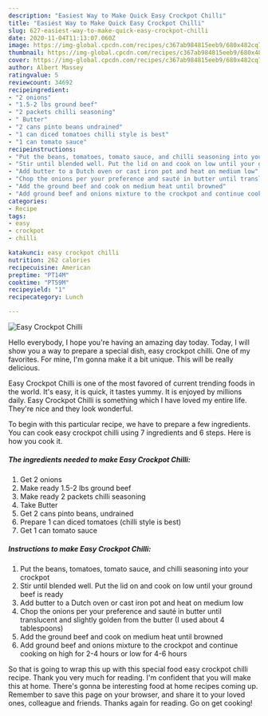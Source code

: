 ```yaml
---
description: "Easiest Way to Make Quick Easy Crockpot Chilli"
title: "Easiest Way to Make Quick Easy Crockpot Chilli"
slug: 627-easiest-way-to-make-quick-easy-crockpot-chilli
date: 2020-11-04T11:13:07.060Z
image: https://img-global.cpcdn.com/recipes/c367ab984815eeb9/680x482cq70/easy-crockpot-chilli-recipe-main-photo.jpg
thumbnail: https://img-global.cpcdn.com/recipes/c367ab984815eeb9/680x482cq70/easy-crockpot-chilli-recipe-main-photo.jpg
cover: https://img-global.cpcdn.com/recipes/c367ab984815eeb9/680x482cq70/easy-crockpot-chilli-recipe-main-photo.jpg
author: Albert Massey
ratingvalue: 5
reviewcount: 34692
recipeingredient:
- "2 onions"
- "1.5-2 lbs ground beef"
- "2 packets chilli seasoning"
- " Butter"
- "2 cans pinto beans undrained"
- "1 can diced tomatoes chilli style is best"
- "1 can tomato sauce"
recipeinstructions:
- "Put the beans, tomatoes, tomato sauce, and chilli seasoning into your crockpot"
- "Stir until blended well. Put the lid on and cook on low until your ground beef is ready"
- "Add butter to a Dutch oven or cast iron pot and heat on medium low"
- "Chop the onions per your preference and sauté in butter until translucent and slightly golden from the butter (I used about 4 tablespoons)"
- "Add the ground beef and cook on medium heat until browned"
- "Add ground beef and onions mixture to the crockpot and continue cooking on high for 2-4 hours or low for 4-6 hours"
categories:
- Recipe
tags:
- easy
- crockpot
- chilli

katakunci: easy crockpot chilli 
nutrition: 262 calories
recipecuisine: American
preptime: "PT14M"
cooktime: "PT59M"
recipeyield: "1"
recipecategory: Lunch

---
```



![Easy Crockpot Chilli](https://img-global.cpcdn.com/recipes/c367ab984815eeb9/680x482cq70/easy-crockpot-chilli-recipe-main-photo.jpg)

Hello everybody, I hope you're having an amazing day today. Today, I will show you a way to prepare a special dish, easy crockpot chilli. One of my favorites. For mine, I'm gonna make it a bit unique. This will be really delicious.



Easy Crockpot Chilli is one of the most favored of current trending foods in the world. It's easy, it is quick, it tastes yummy. It is enjoyed by millions daily. Easy Crockpot Chilli is something which I have loved my entire life. They're nice and they look wonderful.


To begin with this particular recipe, we have to prepare a few ingredients. You can cook easy crockpot chilli using 7 ingredients and 6 steps. Here is how you cook it.

<!--inarticleads1-->

##### The ingredients needed to make Easy Crockpot Chilli:

1. Get 2 onions
1. Make ready 1.5-2 lbs ground beef
1. Make ready 2 packets chilli seasoning
1. Take  Butter
1. Get 2 cans pinto beans, undrained
1. Prepare 1 can diced tomatoes (chilli style is best)
1. Get 1 can tomato sauce




<!--inarticleads2-->

##### Instructions to make Easy Crockpot Chilli:

1. Put the beans, tomatoes, tomato sauce, and chilli seasoning into your crockpot
1. Stir until blended well. Put the lid on and cook on low until your ground beef is ready
1. Add butter to a Dutch oven or cast iron pot and heat on medium low
1. Chop the onions per your preference and sauté in butter until translucent and slightly golden from the butter (I used about 4 tablespoons)
1. Add the ground beef and cook on medium heat until browned
1. Add ground beef and onions mixture to the crockpot and continue cooking on high for 2-4 hours or low for 4-6 hours




So that is going to wrap this up with this special food easy crockpot chilli recipe. Thank you very much for reading. I'm confident that you will make this at home. There's gonna be interesting food at home recipes coming up. Remember to save this page on your browser, and share it to your loved ones, colleague and friends. Thanks again for reading. Go on get cooking!
